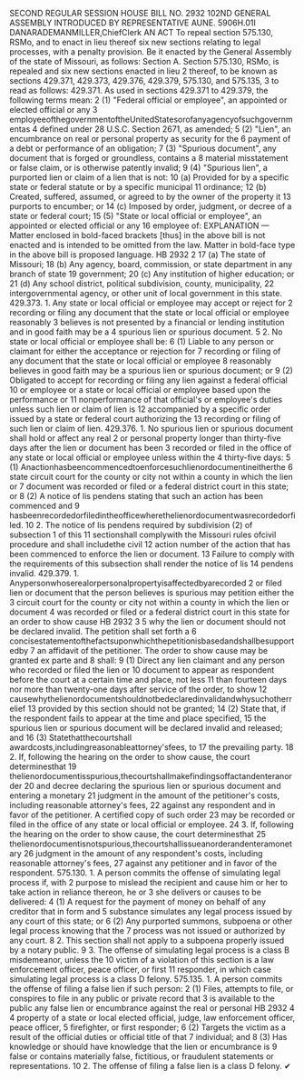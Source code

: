 SECOND REGULAR SESSION
HOUSE BILL NO. 2932
102ND GENERAL ASSEMBLY
INTRODUCED BY REPRESENTATIVE AUNE.
5906H.01I DANARADEMANMILLER,ChiefClerk
AN ACT
To repeal section 575.130, RSMo, and to enact in lieu thereof six new sections relating to
legal processes, with a penalty provision.
Be it enacted by the General Assembly of the state of Missouri, as follows:
Section A. Section 575.130, RSMo, is repealed and six new sections enacted in lieu
2 thereof, to be known as sections 429.371, 429.373, 429.376, 429.379, 575.130, and 575.135,
3 to read as follows:
429.371. As used in sections 429.371 to 429.379, the following terms mean:
2 (1) "Federal official or employee", an appointed or elected official or any
3 employeeofthegovernmentoftheUnitedStatesorofanyagencyofsuchgovernmentas
4 defined under 28 U.S.C. Section 2671, as amended;
5 (2) "Lien", an encumbrance on real or personal property as security for the
6 payment of a debt or performance of an obligation;
7 (3) "Spurious document", any document that is forged or groundless, contains a
8 material misstatement or false claim, or is otherwise patently invalid;
9 (4) "Spurious lien", a purported lien or claim of a lien that is not:
10 (a) Provided for by a specific state or federal statute or by a specific municipal
11 ordinance;
12 (b) Created, suffered, assumed, or agreed to by the owner of the property it
13 purports to encumber; or
14 (c) Imposed by order, judgment, or decree of a state or federal court;
15 (5) "State or local official or employee", an appointed or elected official or any
16 employee of:
EXPLANATION — Matter enclosed in bold-faced brackets [thus] in the above bill is not enacted and is
intended to be omitted from the law. Matter in bold-face type in the above bill is proposed language.
HB 2932 2
17 (a) The state of Missouri;
18 (b) Any agency, board, commission, or state department in any branch of state
19 government;
20 (c) Any institution of higher education; or
21 (d) Any school district, political subdivision, county, municipality,
22 intergovernmental agency, or other unit of local government in this state.
429.373. 1. Any state or local official or employee may accept or reject for
2 recording or filing any document that the state or local official or employee reasonably
3 believes is not presented by a financial or lending institution and in good faith may be a
4 spurious lien or spurious document.
5 2. No state or local official or employee shall be:
6 (1) Liable to any person or claimant for either the acceptance or rejection for
7 recording or filing of any document that the state or local official or employee
8 reasonably believes in good faith may be a spurious lien or spurious document; or
9 (2) Obligated to accept for recording or filing any lien against a federal official
10 or employee or a state or local official or employee based upon the performance or
11 nonperformance of that official's or employee's duties unless such lien or claim of lien is
12 accompanied by a specific order issued by a state or federal court authorizing the
13 recording or filing of such lien or claim of lien.
429.376. 1. No spurious lien or spurious document shall hold or affect any real
2 or personal property longer than thirty-five days after the lien or document has been
3 recorded or filed in the office of any state or local official or employee unless within the
4 thirty-five days:
5 (1) Anactionhasbeencommencedtoenforcesuchlienordocumentineitherthe
6 state circuit court for the county or city not within a county in which the lien or
7 document was recorded or filed or a federal district court in this state; or
8 (2) A notice of lis pendens stating that such an action has been commenced and
9 hasbeenrecordedorfiledintheofficewherethelienordocumentwasrecordedorfiled.
10 2. The notice of lis pendens required by subdivision (2) of subsection 1 of this
11 sectionshall complywith the Missouri rules ofcivil procedure and shall includethe civil
12 action number of the action that has been commenced to enforce the lien or document.
13 Failure to comply with the requirements of this subsection shall render the notice of lis
14 pendens invalid.
429.379. 1. Anypersonwhoserealorpersonalpropertyisaffectedbyarecorded
2 or filed lien or document that the person believes is spurious may petition either the
3 circuit court for the county or city not within a county in which the lien or document
4 was recorded or filed or a federal district court in this state for an order to show cause
HB 2932 3
5 why the lien or document should not be declared invalid. The petition shall set forth a
6 concisestatementofthefactsuponwhichthepetitionisbasedandshallbesupportedby
7 an affidavit of the petitioner. The order to show cause may be granted ex parte and
8 shall:
9 (1) Direct any lien claimant and any person who recorded or filed the lien or
10 document to appear as respondent before the court at a certain time and place, not less
11 than fourteen days nor more than twenty-one days after service of the order, to show
12 causewhythelienordocumentshouldnotbedeclaredinvalidandwhysuchotherrelief
13 provided by this section should not be granted;
14 (2) State that, if the respondent fails to appear at the time and place specified,
15 the spurious lien or spurious document will be declared invalid and released; and
16 (3) Statethatthecourtshall awardcosts,includingreasonableattorney'sfees, to
17 the prevailing party.
18 2. If, following the hearing on the order to show cause, the court determinesthat
19 thelienordocumentisspurious,thecourtshallmakefindingsoffactandenteranorder
20 and decree declaring the spurious lien or spurious document and entering a monetary
21 judgment in the amount of the petitioner's costs, including reasonable attorney's fees,
22 against any respondent and in favor of the petitioner. A certified copy of such order
23 may be recorded or filed in the office of any state or local official or employee.
24 3. If, following the hearing on the order to show cause, the court determinesthat
25 thelienordocumentisnotspurious,thecourtshallissueanorderandenteramonetary
26 judgment in the amount of any respondent's costs, including reasonable attorney's fees,
27 against any petitioner and in favor of the respondent.
575.130. 1. A person commits the offense of simulating legal process if, with
2 purpose to mislead the recipient and cause him or her to take action in reliance thereon, he or
3 she delivers or causes to be delivered:
4 (1) A request for the payment of money on behalf of any creditor that in form and
5 substance simulates any legal process issued by any court of this state; or
6 (2) Any purported summons, subpoena or other legal process knowing that the
7 process was not issued or authorized by any court.
8 2. This section shall not apply to a subpoena properly issued by a notary public.
9 3. The offense of simulating legal process is a class B misdemeanor, unless the
10 victim of a violation of this section is a law enforcement officer, peace officer, or first
11 responder, in which case simulating legal process is a class D felony.
575.135. 1. A person commits the offense of filing a false lien if such person:
2 (1) Files, attempts to file, or conspires to file in any public or private record that
3 is available to the public any false lien or encumbrance against the real or personal
HB 2932 4
4 property of a state or local elected official, judge, law enforcement officer, peace officer,
5 firefighter, or first responder;
6 (2) Targets the victim as a result of the official duties or official title of that
7 individual; and
8 (3) Has knowledge or should have knowledge that the lien or encumbrance is
9 false or contains materially false, fictitious, or fraudulent statements or representations.
10 2. The offense of filing a false lien is a class D felony.
✔